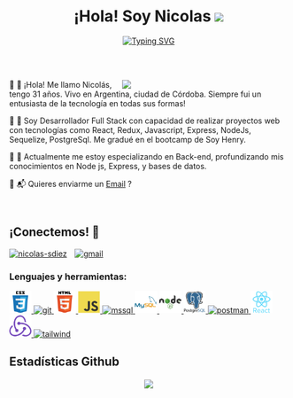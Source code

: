 <h1 align="center">¡Hola! Soy Nicolas <img src="https://media.giphy.com/media/hvRJCLFzcasrR4ia7z/giphy.gif" width="35"></h1>

<div align="center">
  <a href="https://git.io/typing-svg">
    <img src="https://readme-typing-svg.herokuapp.com?font=Fira+Code&size=23&pause=1000&center=true&vCenter=true&random=false&width=435&lines=Desarrollador+Web+Full+Stack+%F0%9F%90%A6" alt="Typing SVG">
  </a>
</div>

<br><br>

<picture> <img align="right" src="0_IjwqslkWZDHTMK9Y.gif" width = 300px></picture>
  


🔸 👋 ¡Hola!  Me llamo Nicolás, tengo 31 años. Vivo en Argentina, ciudad de Córdoba. Siempre fui un entusiasta de la tecnología en todas sus formas!



🔸 🫡 Soy Desarrollador Full Stack con capacidad de realizar proyectos web con tecnologías como React, Redux, Javascript, Express, NodeJs, Sequelize, PostgreSql. Me gradué en el bootcamp de Soy Henry.



🔸 🌱 Actualmente me estoy especializando en Back-end, profundizando mis conocimientos en Node js, Express, y bases de datos.


🔸 📬 Quieres enviarme un [Email](mailto:nicolas.diez1s@gmail.com) ?



<br>

## ¡Conectemos! 🤝
<div>
  <a href="https://linkedin.com/in/nicolas-sdiez/" target="blank" style="display: inline-block; margin-right: 10px;">
    <img src="https://user-images.githubusercontent.com/88904952/234979284-68c11d7f-1acc-4f0c-ac78-044e1037d7b0.png" alt="nicolas-sdiez" height="50" width="50" />
  </a>

  <a href="mailto:nicolas.diez1s@gmail.com" target="_blank" style="display: inline-block;">
    <img src="https://icones.pro/wp-content/uploads/2021/03/icone-gmail.png" alt="gmail" height="50" width="50" />
  </a>
</div>

<h3 align="left">Lenguajes y herramientas:</h3>
<p align="left">   <a href="https://www.w3schools.com/css/" target="_blank" rel="noreferrer"> <img src="https://raw.githubusercontent.com/devicons/devicon/master/icons/css3/css3-original-wordmark.svg" alt="css3" width="40" height="40"/> </a>  
  <a href="https://git-scm.com/" target="_blank" rel="noreferrer"> <img src="https://www.vectorlogo.zone/logos/git-scm/git-scm-icon.svg" alt="git" width="40" height="40"/> </a> 
  <a href="https://www.w3.org/html/" target="_blank" rel="noreferrer"> <img src="https://raw.githubusercontent.com/devicons/devicon/master/icons/html5/html5-original-wordmark.svg" alt="html5" width="40" height="40"/> </a> <a href="https://developer.mozilla.org/en-US/docs/Web/JavaScript" target="_blank" rel="noreferrer"> <img src="https://raw.githubusercontent.com/devicons/devicon/master/icons/javascript/javascript-original.svg" alt="javascript" width="40" height="40"/> </a> <a href="https://www.microsoft.com/en-us/sql-server" target="_blank" rel="noreferrer"> <img src="https://www.svgrepo.com/show/303229/microsoft-sql-server-logo.svg" alt="mssql" width="40" height="40"/> </a> <a href="https://www.mysql.com/" target="_blank" rel="noreferrer"> <img src="https://raw.githubusercontent.com/devicons/devicon/master/icons/mysql/mysql-original-wordmark.svg" alt="mysql" width="40" height="40"/> </a> <a href="https://nodejs.org" target="_blank" rel="noreferrer"> <img src="https://raw.githubusercontent.com/devicons/devicon/master/icons/nodejs/nodejs-original-wordmark.svg" alt="nodejs" width="40" height="40"/> </a> <a href="https://www.postgresql.org" target="_blank" rel="noreferrer"> <img src="https://raw.githubusercontent.com/devicons/devicon/master/icons/postgresql/postgresql-original-wordmark.svg" alt="postgresql" width="40" height="40"/> </a> <a href="https://postman.com" target="_blank" rel="noreferrer"> <img src="https://www.vectorlogo.zone/logos/getpostman/getpostman-icon.svg" alt="postman" width="40" height="40"/> </a> <a href="https://reactjs.org/" target="_blank" rel="noreferrer"> <img src="https://raw.githubusercontent.com/devicons/devicon/master/icons/react/react-original-wordmark.svg" alt="react" width="40" height="40"/> </a> <a href="https://redux.js.org" target="_blank" rel="noreferrer"> <img src="https://raw.githubusercontent.com/devicons/devicon/master/icons/redux/redux-original.svg" alt="redux" width="40" height="40"/> </a> <a href="https://tailwindcss.com/" target="_blank" rel="noreferrer"> <img src="https://www.vectorlogo.zone/logos/tailwindcss/tailwindcss-icon.svg" alt="tailwind" width="40" height="40"/> </a> </p>

## Estadísticas Github   
<div align="center"><img src="https://github-readme-stats.vercel.app/api?username=nicolasSdiez&show_icons=true&count_private=true&hide_border=true" align="center" /></div>  


